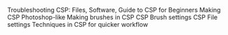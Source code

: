 Troubleshooting CSP: Files, Software, 
Guide to CSP for Beginners
Making CSP Photoshop-like
Making brushes in CSP
CSP Brush settings
CSP File settings
Techniques in CSP for quicker workflow
